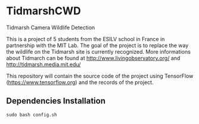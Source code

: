 # TidmarshCWD
Tidmarsh Camera Wildlife Detection

This is a project of 5 students from the ESILV school in France in partnership with the MIT Lab.
The goal of the project is to replace the way the wildlife on the Tidmarsh site is currently recognized.
More informations about Tidmarch can be found at http://www.livingobservatory.org/ and http://tidmarsh.media.mit.edu/

This repository will contain the source code of the project using TensorFlow (https://www.tensorflow.org) and the records of the project.

## Dependencies Installation

```
sudo bash config.sh
```
